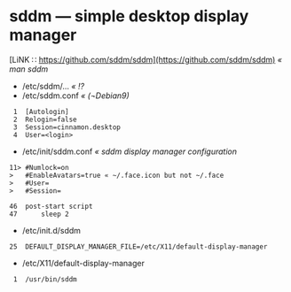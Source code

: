 # sddm — simple desktop display manager
[LiNK ∷ https://github.com/sddm/sddm](https://github.com/sddm/sddm) _« man sddm_


* /etc/sddm/… _« :interrobang:_
* /etc/sddm.conf _« (¬Debian9)_
```
 1  [Autologin]
 2  Relogin=false
 3  Session=cinnamon.desktop
 4  User=<login>
```

* /etc/init/sddm.conf _« sddm display manager configuration_
```
11> #Numlock=on  
>   #EnableAvatars=true « ~/.face.icon but not ~/.face  
>   #User=  
>   #Session=  
```
```
46  post-start script
47      sleep 2
```

* /etc/init.d/sddm
```
25	DEFAULT_DISPLAY_MANAGER_FILE=/etc/X11/default-display-manager
```

* /etc/X11/default-display-manager
```
 1	/usr/bin/sddm
```
